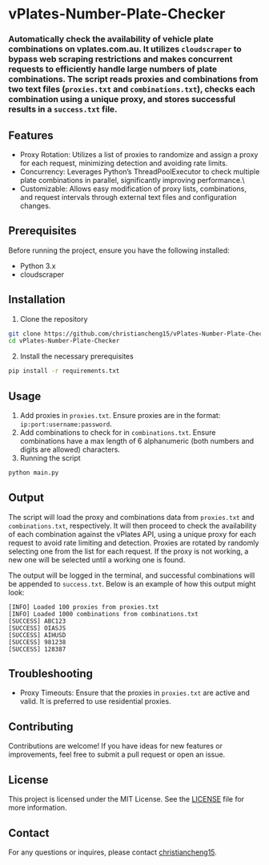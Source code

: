 # vPlates-Number-Plate-Checker

### Automatically check the availability of vehicle plate combinations on vplates.com.au. It utilizes `cloudscraper` to bypass web scraping restrictions and makes concurrent requests to efficiently handle large numbers of plate combinations. The script reads proxies and combinations from two text files (`proxies.txt` and `combinations.txt`), checks each combination using a unique proxy, and stores successful results in a `success.txt` file.

## Features
- Proxy Rotation: Utilizes a list of proxies to randomize and assign a proxy for each request, minimizing detection and avoiding rate limits.
- Concurrency: Leverages Python’s ThreadPoolExecutor to check multiple plate combinations in parallel, significantly improving performance.\
- Customizable: Allows easy modification of proxy lists, combinations, and request intervals through external text files and configuration changes.

## Prerequisites
Before running the project, ensure you have the following installed:
- Python 3.x
- cloudscraper

## Installation
1. Clone the repository
```bash
git clone https://github.com/christiancheng15/vPlates-Number-Plate-Checker.git
cd vPlates-Number-Plate-Checker
```

2. Install the necessary prerequisites
```bash
pip install -r requirements.txt
```

## Usage
1. Add proxies in `proxies.txt`. Ensure proxies are in the format: `ip:port:username:password`.
2. Add combinations to check for in `combinations.txt`. Ensure combinations have a max length of 6 alphanumeric (both numbers and digits are allowed) characters.
3. Running the script
```bash
python main.py
```

## Output
The script will load the proxy and combinations data from `proxies.txt` and `combinations.txt`, respectively. It will then proceed to check the availability of each combination against the vPlates API, using a unique proxy for each request to avoid rate limiting and detection. Proxies are rotated by randomly selecting one from the list for each request. If the proxy is not working, a new one will be selected until a working one is found.

The output will be logged in the terminal, and successful combinations will be appended to `success.txt`. Below is an example of how this output might look:
```
[INFO] Loaded 100 proxies from proxies.txt
[INFO] Loaded 1000 combinations from combinations.txt
[SUCCESS] ABC123
[SUCCESS] OIASJS
[SUCCESS] AIHUSD
[SUCCESS] 981238
[SUCCESS] 128387
```

## Troubleshooting
- Proxy Timeouts: Ensure that the proxies in `proxies.txt` are active and valid. It is preferred to use residential proxies.

## Contributing
Contributions are welcome! If you have ideas for new features or improvements, feel free to submit a pull request or open an issue.

## License
This project is licensed under the MIT License. See the [LICENSE](LICENSE) file for more information.

## Contact
For any questions or inquires, please contact [christiancheng15](https://github.com/christiancheng15/).